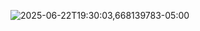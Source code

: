 ![2025-06-22T19:30:03,668139783-05:00](https://github.com/user-attachments/assets/0567e0f2-242f-428a-b4d9-2394199aa878)
